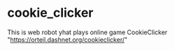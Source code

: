 # cookie_clicker

This is web robot yhat plays online game CookieClicker "https://orteil.dashnet.org/cookieclicker/"
